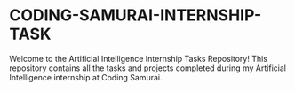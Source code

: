 # CODING-SAMURAI-INTERNSHIP-TASK

Welcome to the Artificial Intelligence Internship Tasks Repository!
This repository contains all the tasks and projects completed during my Artificial Intelligence internship at Coding Samurai.

